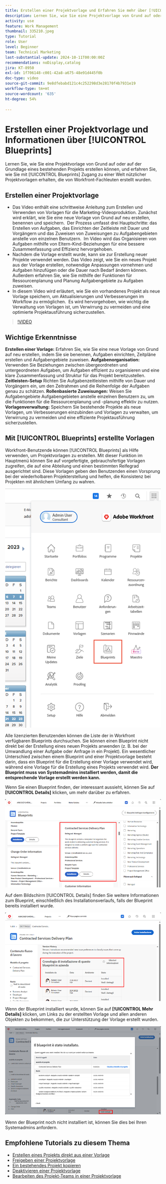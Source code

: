 ```yaml
---
title: Erstellen einer Projektvorlage und Erfahren Sie mehr über [!UICONTROL Blueprints]
description: Lernen Sie, wie Sie eine Projektvorlage von Grund auf oder auf der Grundlage eines bestehenden Projekts erstellen können, und erfahren Sie, wie Sie mit [!UICONTROL Blueprints] Zugang zu einer Welt nützlicher Projektvorlagen erhalten, die von Workfront-Fachleuten erstellt wurden.
activity: use
feature: Work Management
thumbnail: 335210.jpeg
type: Tutorial
role: User
level: Beginner
team: Technical Marketing
last-substantial-update: 2024-10-11T00:00:00Z
recommendations: noDisplay,catalog
jira: KT-8950
exl-id: 1f706148-c001-42a8-a675-48e91d445f0b
doc-type: video
source-git-commit: 9e8dfebabd121c4c252298d3e28170f4b7931e19
workflow-type: tm+mt
source-wordcount: '635'
ht-degree: 54%

---
```


# Erstellen einer Projektvorlage und Informationen über [!UICONTROL Blueprints]


Lernen Sie, wie Sie eine Projektvorlage von Grund auf oder auf der Grundlage eines bestehenden Projekts erstellen können, und erfahren Sie, wie Sie mit [!UICONTROL Blueprints] Zugang zu einer Welt nützlicher Projektvorlagen erhalten, die von Workfront-Fachleuten erstellt wurden.

## Erstellen einer Projektvorlage

* Das Video enthält eine schrittweise Anleitung zum Erstellen und Verwenden von Vorlagen für die Marketing-Videoproduktion. Zunächst wird erklärt, wie Sie eine neue Vorlage von Grund auf neu erstellen, benennen und speichern. &#x200B; Der Prozess umfasst drei Hauptschritte: das Erstellen von Aufgaben, das Einrichten der Zeitleiste mit Dauer und Vorgängern und das Zuweisen von Zuweisungen zu Aufgabengebieten anstelle von einzelnen Benutzern. &#x200B; Im Video wird das Organisieren von Aufgaben mithilfe von Eltern-Kind-Beziehungen für eine bessere Zusammenfassung und Effizienz hervorgehoben. &#x200B;
* Nachdem die Vorlage erstellt wurde, kann sie zur Erstellung neuer Projekte verwendet werden. Das Video zeigt, wie Sie ein neues Projekt aus der Vorlage erstellen, notwendige Anpassungen vornehmen und Aufgaben hinzufügen oder die Dauer nach Bedarf ändern können. &#x200B; Außerdem erfahren Sie, wie Sie mithilfe der Funktionen für Ressourcenplanung und Planung Aufgabengebiete zu Aufgaben zuweisen. &#x200B;
* In diesem Video wird erläutert, wie Sie ein vorhandenes Projekt als neue Vorlage speichern, um Aktualisierungen und Verbesserungen im Workflow zu ermöglichen. &#x200B; Es wird hervorgehoben, wie wichtig die Verwaltung von Vorlagen ist, um Verwirrung zu vermeiden und eine optimierte Projektausführung sicherzustellen. &#x200B;

>[!VIDEO](https://video.tv.adobe.com/v/335210/?quality=12&learn=on)

## Wichtige Erkenntnisse

**Erstellen einer Vorlage:** Erfahren Sie, wie Sie eine neue Vorlage von Grund auf neu erstellen, indem Sie sie benennen, Aufgaben einrichten, Zeitpläne erstellen und Aufgabengebiete zuweisen. &#x200B;
**Aufgabenorganisation:** Verwenden Sie Beziehungen zwischen übergeordneten und untergeordneten Aufgaben, um Aufgaben effizient zu organisieren und eine klare Zusammenfassung und Struktur für das Projekt bereitzustellen. &#x200B;
**Zeitleisten-Setup** Richten Sie Aufgabenzeitleisten mithilfe von Dauer und Vorgängern ein, um den Zeitrahmen und die Reihenfolge der Aufgaben genau zu schätzen. &#x200B;
**Rollenbasierte Zuweisungen:** Weisen Sie Aufgabengebiete Aufgabengebieten anstelle einzelnen Benutzern zu, um die Funktionen für die Ressourcenplanung und -planung effektiv zu nutzen. &#x200B;
**Vorlagenverwaltung:** Speichern Sie bestehende Projekte als neue Vorlagen, um Verbesserungen einzubinden und Vorlagen zu verwalten, um Verwirrung zu vermeiden und eine effiziente Projektausführung sicherzustellen. &#x200B;


## Mit [!UICONTROL Blueprints] erstellte Vorlagen

Workfront-Benutzende können [!UICONTROL Blueprints] als Hilfe verwenden, um Projektvorlagen zu erstellen. Mit dieser Funktion im Hauptmenü können Sie auf vorgefertigte, gebrauchsfertige Vorlagen zugreifen, die auf eine Abteilung und einen bestimmten Reifegrad ausgerichtet sind. Diese Vorlagen geben den Benutzenden einen Vorsprung bei der wiederholbaren Projekterstellung und helfen, die Konsistenz bei Projekten mit ähnlichem Umfang zu wahren.

![Blueprints im Hauptmenü](assets/pt-blueprints-01.png)

Alle lizenzierten Benutzenden können die Liste der in Workfront verfügbaren Blueprints durchsuchen. Sie können einen Blueprint nicht direkt bei der Erstellung eines neuen Projekts anwenden (z. B. bei der Umwandlung einer Aufgabe oder Anfrage in ein Projekt). Ein wesentlicher Unterschied zwischen einem Blueprint und einer Projektvorlage besteht darin, dass ein Blueprint für die Erstellung einer Vorlage verwendet wird, während eine Vorlage für die Erstellung eines Projekts verwendet wird. **Der Blueprint muss von Systemadmins installiert werden, damit die entsprechende Vorlage erstellt werden kann.**

Wenn Sie einen Blueprint finden, der interessant aussieht, können Sie auf **[!UICONTROL Details]** klicken, um mehr darüber zu erfahren.

![Liste der Blueprints](assets/pt-blueprints-02.png)

Auf dem Bildschirm [!UICONTROL Details] finden Sie weitere Informationen zum Blueprint, einschließlich des Installationsverlaufs, falls der Blueprint bereits installiert wurde.

![Details zur Verwendung eines Blueprints](assets/pt-blueprints-03.png)

Wenn der Blueprint installiert wurde, können Sie auf **[!UICONTROL Mehr Details]** klicken, um Links zu der erstellten Vorlage und allen anderen Objekten zu bekommen, die zur Unterstützung der Vorlage erstellt wurden.

![Details zur Installation eines Blueprints](assets/pt-blueprints-04.png)

Wenn der Blueprint noch nicht installiert ist, können Sie dies bei Ihren Systemadmins anfordern.

## Empfohlene Tutorials zu diesem Thema

* [Erstellen eines Projekts direkt aus einer Vorlage](/help/manage-work/create-and-manage-project-templates/create-a-project-directly-from-a-template.md)
* [Freigeben einer Projektvorlage](/help/manage-work/create-and-manage-project-templates/share-a-project-template.md)
* [Ein bestehendes Projekt kopieren](/help/manage-work/manage-projects/copy-an-existing-project.md)
* [Deaktivieren einer Projektvorlage](/help/manage-work/create-and-manage-project-templates/deactivate-a-project-template.md)
* [Bearbeiten des Projekt-Teams in einer Projektvorlage](/help/manage-work/create-and-manage-project-templates/edit-the-project-team-in-a-project-template.md)
